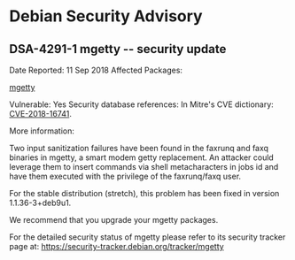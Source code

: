 
Debian Security Advisory
========================


DSA-4291-1 mgetty -- security update
------------------------------------



Date Reported:
11 Sep 2018
Affected Packages:

[mgetty](https://packages.debian.org/src:mgetty)

Vulnerable:
Yes
Security database references:
In Mitre's CVE dictionary: [CVE-2018-16741](https://security-tracker.debian.org/tracker/CVE-2018-16741).  

More information:

Two input sanitization failures have been found in the faxrunq and faxq
binaries in mgetty, a smart modem getty replacement. An attacker could leverage
them to insert commands via shell metacharacters in jobs id and have them
executed with the privilege of the faxrunq/faxq user.


For the stable distribution (stretch), this problem has been fixed in
version 1.1.36-3+deb9u1.


We recommend that you upgrade your mgetty packages.


For the detailed security status of mgetty please refer to
its security tracker page at:
<https://security-tracker.debian.org/tracker/mgetty>






